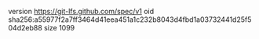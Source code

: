 version https://git-lfs.github.com/spec/v1
oid sha256:a55977f2a7ff3464d41eea451a1c232b8043d4fbd1a03732441d25f504d2eb88
size 1099
